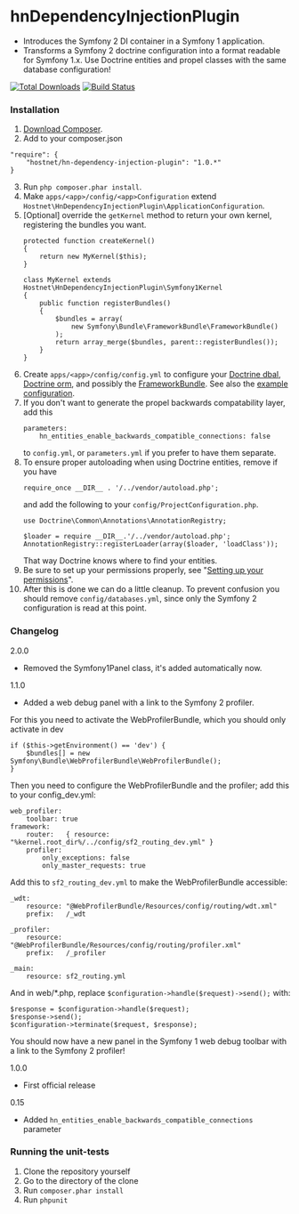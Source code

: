 hnDependencyInjectionPlugin
===========================
- Introduces the Symfony 2 DI container in a Symfony 1 application.
- Transforms a Symfony 2 doctrine configuration into a format readable for Symfony 1.x.
  Use Doctrine entities and propel classes with the same database configuration!

[![Total Downloads](https://poser.pugx.org/hostnet/hn-dependency-injection-plugin/downloads.png)](https://packagist.org/packages/hostnet/hn-dependency-injection-plugin)
[![Build Status](https://travis-ci.org/hostnet/hnDependencyInjectionPlugin.svg?branch=master)](https://travis-ci.org/hostnet/hnDependencyInjectionPlugin)

### Installation
1. [Download Composer][1].
2. Add to your composer.json
  ```
  "require": {
      "hostnet/hn-dependency-injection-plugin": "1.0.*"
  }

  ```
3. Run ```php composer.phar install```.
4. Make ```apps/<app>/config/<app>Configuration``` extend ```Hostnet\HnDependencyInjectionPlugin\ApplicationConfiguration```.
5. [Optional] override the ```getKernel``` method to return your own kernel, registering the bundles you want.
   ```
   protected function createKernel()
   {
       return new MyKernel($this);
   }
   ```
   ```
   class MyKernel extends Hostnet\HnDependencyInjectionPlugin\Symfony1Kernel
   {
       public function registerBundles()
       {
           $bundles = array(
               new Symfony\Bundle\FrameworkBundle\FrameworkBundle()
           );
           return array_merge($bundles, parent::registerBundles());
       }
   }
   ```
6. Create ```apps/<app>/config/config.yml``` to
   configure your [Doctrine dbal](http://symfony.com/doc/current/reference/configuration/doctrine.html#doctrine-dbal-configuration),
   [Doctrine orm](http://symfony.com/doc/current/reference/configuration/doctrine.html#configuration-overview),
   and possibly the [FrameworkBundle](http://symfony.com/doc/current/reference/configuration/framework.html).
   See also the [example configuration](https://github.com/symfony/symfony-standard/blob/master/app/config/config.yml).
7. If you don't want to generate the propel backwards compatability layer, add this
   ```
   parameters:
       hn_entities_enable_backwards_compatible_connections: false
   ```
   to ```config.yml```, or ```parameters.yml``` if you prefer to have them separate.
8. To ensure proper autoloading when using Doctrine entities, remove if you have
   ```
   require_once __DIR__ . '/../vendor/autoload.php';
   ```
   and add the following to your ```config/ProjectConfiguration.php```.
   ```
   use Doctrine\Common\Annotations\AnnotationRegistry;
   
   $loader = require __DIR__.'/../vendor/autoload.php';
   AnnotationRegistry::registerLoader(array($loader, 'loadClass'));
   ```
   That way Doctrine knows where to find your entities.
9. Be sure to set up your permissions properly, see "[Setting up your permissions](http://symfony.com/doc/current/book/installation.html#configuration-and-setup)".
10. After this is done we can do a little cleanup. To prevent confusion you should remove ```config/databases.yml```, since only the Symfony 2 configuration is read at this point.

### Changelog

2.0.0
- Removed the Symfony1Panel class, it's added automatically now.

1.1.0
- Added a web debug panel with a link to the Symfony 2 profiler.

For this you need to activate the WebProfilerBundle, which you should only activate in dev
```
if ($this->getEnvironment() == 'dev') {
    $bundles[] = new Symfony\Bundle\WebProfilerBundle\WebProfilerBundle();
}
```

Then you need to configure the WebProfilerBundle and the profiler; add this to your config_dev.yml:
```
web_profiler:
    toolbar: true
framework:
    router:   { resource: "%kernel.root_dir%/../config/sf2_routing_dev.yml" }
    profiler:
        only_exceptions: false
        only_master_requests: true
```

Add this to ```sf2_routing_dev.yml``` to make the WebProfilerBundle accessible:
```
_wdt:
    resource: "@WebProfilerBundle/Resources/config/routing/wdt.xml"
    prefix:   /_wdt

_profiler:
    resource: "@WebProfilerBundle/Resources/config/routing/profiler.xml"
    prefix:   /_profiler

_main:
    resource: sf2_routing.yml
```

And in web/*.php, replace ```$configuration->handle($request)->send();``` with:
```
$response = $configuration->handle($request);
$response->send();
$configuration->terminate($request, $response);
```

You should now have a new panel in the Symfony 1 web debug toolbar with a link to the Symfony 2 profiler!

1.0.0
- First official release

0.15
- Added ```hn_entities_enable_backwards_compatible_connections``` parameter

### Running the unit-tests

1. Clone the repository yourself
2. Go to the directory of the clone
3. Run ```composer.phar install```
4. Run ```phpunit```

[1]: http://getcomposer.org/doc/00-intro.md
